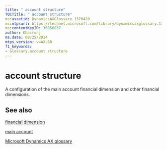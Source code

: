 ```yaml
---
title: " account structure"
TOCTitle: " account structure"
ms:assetid: DynamicsAXGlossary.1370420
ms:mtpsurl: https://technet.microsoft.com/library/dynamicsaxglossary.1370420(v=AX.60)
ms:contentKeyID: 36056837
author: Khairunj
ms.date: 08/25/2014
mtps_version: v=AX.60
f1_keywords:
- Glossary.account structure
---
```


# account structure

A configuration of the main account financial dimension and other financial dimensions.

## See also

[financial dimension](financial-dimension.md)

[main account](main-account.md)

[Microsoft Dynamics AX glossary](glossary/microsoft-dynamics-ax-glossary.md)

  


